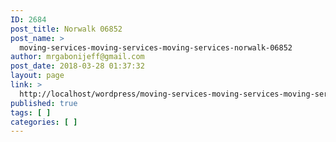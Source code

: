 ```yaml
---
ID: 2684
post_title: Norwalk 06852
post_name: >
  moving-services-moving-services-moving-services-norwalk-06852
author: mrgabonijeff@gmail.com
post_date: 2018-03-28 01:37:32
layout: page
link: >
  http://localhost/wordpress/moving-services-moving-services-moving-services-norwalk-06852/
published: true
tags: [ ]
categories: [ ]
---
```

